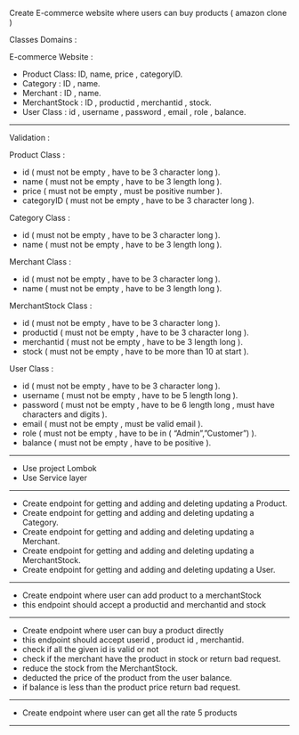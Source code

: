 

Create E-commerce website where users can buy products ( amazon clone )


Classes Domains :

E-commerce Website :
- Product Class: ID, name, price , categoryID.
- Category : ID , name.
- Merchant : ID , name.
- MerchantStock : ID , productid , merchantid , stock.
- User Class : id , username , password , email , role , balance.


----------


Validation : 

Product Class :
- id ( must not be empty , have to be 3 character long ).
- name ( must not be empty , have to be 3 length long ).
- price ( must not be empty , must be positive number  ).
- categoryID ( must not be empty , have to be 3 character long ).

Category Class :
- id ( must not be empty , have to be 3 character long ).
- name ( must not be empty , have to be 3 length long ).

Merchant Class :
- id ( must not be empty , have to be 3 character long ).
- name ( must not be empty , have to be 3 length long ).

MerchantStock Class :
- id ( must not be empty , have to be 3 character long ).
- productid ( must not be empty , have to be 3 character long ).
- merchantid ( must not be empty , have to be 3 length long ).
- stock  ( must not be empty , have to be more than 10 at start ).

User Class : 
- id ( must not be empty , have to be 3 character long ).
- username ( must not be empty , have to be 5 length long ).
- password ( must not be empty , have to be 6 length long , must have characters and digits ).
- email  ( must not be empty , must be valid email ).
- role  ( must not be empty , have to be in ( “Admin”,”Customer”) ).
- balance ( must not be empty , have to be positive ).

----------

- Use project Lombok 
- Use Service layer


----------



- Create endpoint for getting and adding and deleting updating  a  Product.
- Create endpoint for getting and adding and deleting updating  a  Category.
- Create endpoint for getting and adding and deleting updating  a  Merchant.
- Create endpoint for getting and adding and deleting updating  a  MerchantStock.
- Create endpoint for getting and adding and deleting updating  a  User.


----------

- Create endpoint where user can add product to a merchantStock
- this endpoint should accept a productid and merchantid  and stock
----------
- Create endpoint where user can buy a product directly
- this endpoint should accept userid , product id , merchantid.
- check if all the given id is valid or not
- check if the merchant have the product in stock or return bad request.
- reduce the stock from the MerchantStock.
- deducted the price of the product from the user balance.
- if balance is less than the product price return bad request.
----------
- Create endpoint where user can get all the rate 5 products
----------





